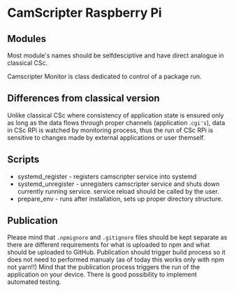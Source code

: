 # CamScripter Raspberry Pi

## Modules

Most module's names should be selfdesciptive and have direct analogue in classical CSc.

Camscripter Monitor is class dedicated to control of a package run.

## Differences from classical version

Unlike classical CSc where consistency of application state is ensured only as long as the data flows through proper channels (application .`cgi's`), data in CSc RPi is watched by monitoring process, thus the run of CSc RPi is sensitive to changes made by external applications or user themself.

## Scripts

- systemd_register - registers camscripter service into systemd
- systemd_unregister - unregisters camscripter service and shuts down currently running service. service reload should be called by the user.
- prepare_env - runs after installation, sets up proper directory structure.

## Publication

Please mind that `.npmignore` and `.gitignore` files should be kept separate as there are different requirements for what is uploaded to npm and what should be uploaded to GitHub.
Publication should trigger build process so it does not need to performed manualy (as of today this works only with npm not yarn!!)
Mind that the publication process triggers the run of the application on your device.
There is good possibility to implement automated testing.